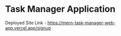 # Task Manager Application

Deployed Site Link - https://mern-task-manager-web-app.vercel.app/signup



